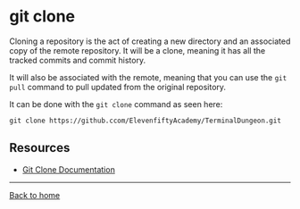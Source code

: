 # git clone

Cloning a repository is the act of creating a new directory and an associated copy of the remote repository. It will be a clone, meaning it has all the tracked commits and commit history.

It will also be associated with the remote, meaning that you can use the `git pull` command to pull updated from the original repository.

It can be done with the `git clone` command as seen here:

```
git clone https://github.ccom/ElevenfiftyAcademy/TerminalDungeon.git
```

## Resources

- [Git Clone Documentation](https://git-scm.com/docs/git-clone)

---

[Back to home](../README.md)